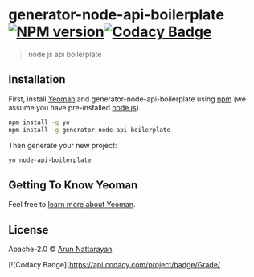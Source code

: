 # generator-node-api-boilerplate [![NPM version][npm-image]][npm-url][![Codacy Badge][codacy-image]][codacy-url]
> node js api boilerplate

## Installation

First, install [Yeoman](http://yeoman.io) and generator-node-api-boilerplate using [npm](https://www.npmjs.com/) (we assume you have pre-installed [node.js](https://nodejs.org/)).

```bash
npm install -g yo
npm install -g generator-node-api-boilerplate
```

Then generate your new project:

```bash
yo node-api-boilerplate
```

## Getting To Know Yeoman

Feel free to [learn more about Yeoman](http://yeoman.io/).

## License

Apache-2.0 © [Arun Nattarayan]()


[npm-image]: https://badge.fury.io/js/generator-node-api-boilerplate.svg
[npm-url]: https://npmjs.org/package/generator-node-api-boilerplate
[codacy-image]: https://api.codacy.com/project/badge/Grade/576f0c11e24040319882f1b450f06772
[codacy-url]: https://www.codacy.com/app/arunnattarayan/generator-node-es6-api-boilerplate?utm_source=github.com&amp;utm_medium=referral&amp;utm_content=arunnattarayan/generator-node-es6-api-boilerplate&amp;utm_campaign=Badge_Grade
[![Codacy Badge](https://api.codacy.com/project/badge/Grade/
